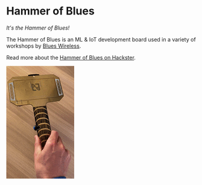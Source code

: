 # Hammer of Blues

*It's the Hammer of Blues!*

The Hammer of Blues is an ML &amp; IoT development board used in a variety of 
workshops by [Blues Wireless](https://blues.io/).

Read more about the 
[Hammer of Blues on Hackster](https://www.hackster.io/rob-lauer/next-level-ml-iot-workshop-with-hammer-of-blues-wireless-e7424f).

![hammer of blues](images/blues-hammer.gif)